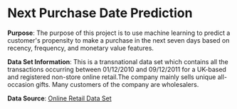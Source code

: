 #  Next Purchase Date Prediction

**Purpose**: The purpose of this project is to use machine learning to predict a customer's propensity to make a purchase in the next seven days based on recency, frequency, and monetary value features. 

**Data Set Information**: This is a transnational data set which contains all the transactions occurring between 01/12/2010 and 09/12/2011 for a UK-based and registered non-store online retail.The company mainly sells unique all-occasion gifts. Many customers of the company are wholesalers.

**Data Source**: [Online Retail Data Set](http://archive.ics.uci.edu/ml/datasets/online+retail)
